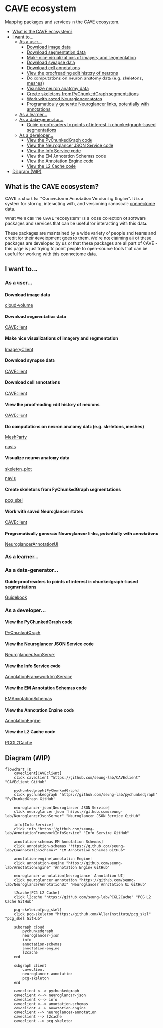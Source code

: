 # CAVE ecosystem <!-- omit in toc -->

Mapping packages and services in the CAVE ecosystem.

- [What is the CAVE ecosystem?](#what-is-the-cave-ecosystem)
- [I want to...](#i-want-to)
  - [As a user...](#as-a-user)
    - [Download image data](#download-image-data)
    - [Download segmentation data](#download-segmentation-data)
    - [Make nice visualizations of imagery and segmentation](#make-nice-visualizations-of-imagery-and-segmentation)
    - [Download synapse data](#download-synapse-data)
    - [Download cell annotations](#download-cell-annotations)
    - [View the proofreading edit history of neurons](#view-the-proofreading-edit-history-of-neurons)
    - [Do computations on neuron anatomy data (e.g. skeletons, meshes)](#do-computations-on-neuron-anatomy-data-eg-skeletons-meshes)
    - [Visualize neuron anatomy data](#visualize-neuron-anatomy-data)
    - [Create skeletons from PyChunkedGraph segmentations](#create-skeletons-from-pychunkedgraph-segmentations)
    - [Work with saved Neuroglancer states](#work-with-saved-neuroglancer-states)
    - [Programatically generate Neuroglancer links, potentially with annotations](#programatically-generate-neuroglancer-links-potentially-with-annotations)
  - [As a learner...](#as-a-learner)
  - [As a data-generator...](#as-a-data-generator)
    - [Guide proofreaders to points of interest in chunkedgraph-based segmentations](#guide-proofreaders-to-points-of-interest-in-chunkedgraph-based-segmentations)
  - [As a developer...](#as-a-developer)
    - [View the PyChunkedGraph code](#view-the-pychunkedgraph-code)
    - [View the Neuroglancer JSON Service code](#view-the-neuroglancer-json-service-code)
    - [View the Info Service code](#view-the-info-service-code)
    - [View the EM Annotation Schemas code](#view-the-em-annotation-schemas-code)
    - [View the Annotation Engine code](#view-the-annotation-engine-code)
    - [View the L2 Cache code](#view-the-l2-cache-code)
- [Diagram (WIP)](#diagram-wip)

## What is the CAVE ecosystem?

CAVE is short for "Connectome Annotation Versioning Engine". It is a system for storing,
interacting with, and versioning nanoscale [connectome](https://en.wikipedia.org/wiki/Connectome) data.

What we'll call the CAVE "ecosystem" is a loose collection of software packages and
services that can be useful for interacting with this data.

These packages are maintained by a wide variety of people and teams and credit for their development goes to them. We're not claiming all of these packages are developed by us or that these packages are all part of CAVE - this page is just trying to point people to open-source tools that can be useful for working with this connectome data.

## I want to...

### As a user...

#### Download image data

[cloud-volume][]

#### Download segmentation data

[CAVEclient][]

#### Make nice visualizations of imagery and segmentation

[ImageryClient][]

#### Download synapse data

[CAVEclient][]

#### Download cell annotations

[CAVEclient][]

#### View the proofreading edit history of neurons

[CAVEclient][]

#### Do computations on neuron anatomy data (e.g. skeletons, meshes)

[MeshParty][]

[navis][]

#### Visualize neuron anatomy data

[skeleton_plot][]

[navis][]

#### Create skeletons from PyChunkedGraph segmentations

[pcg_skel][]

#### Work with saved Neuroglancer states

[CAVEclient][]

#### Programatically generate Neuroglancer links, potentially with annotations

[NeuroglancerAnnotationUI][]

### As a learner...

### As a data-generator...

#### Guide proofreaders to points of interest in chunkedgraph-based segmentations

[Guidebook][]

### As a developer...

#### View the PyChunkedGraph code

[PyChunkedGraph][]

#### View the Neuroglancer JSON Service code

[NeuroglancerJsonServer][]

#### View the Info Service code

[AnnotationFrameworkInfoService][]

#### View the EM Annotation Schemas code

[EMAnnotationSchemas][]

#### View the Annotation Engine code

[AnnotationEngine][]

#### View the L2 Cache code

[PCGL2Cache][]

## Diagram (WIP)

```mermaid
flowchart TD
    caveclient[CAVEclient]
    click caveclient "https://github.com/seung-lab/CAVEclient" "CAVEclient GitHub"

    pychunkedgraph[PyChunkedGraph]
    click pychunkedgraph "https://github.com/seung-lab/pychunkedgraph" "PyChunkedGraph GitHub"

    neuroglancer-json[Neuroglancer JSON Service]
    click neuroglancer-json "https://github.com/seung-lab/NeuroglancerJsonServer" "Neuroglancer JSON Service GitHub"

    info[Info Service]
    click info "https://github.com/seung-lab/AnnotationFrameworkInfoService" "Info Service GitHub"

    annotation-schemas[EM Annotation Schemas]
    click annotation-schemas "https://github.com/seung-lab/EmAnnotationSchemas" "EM Annotation Schemas GitHub"

    annotation-engine[Annotation Engine]
    click annotation-engine "https://github.com/seung-lab/AnnotationEngine" "Annotation Engine GitHub"

    neuroglancer-annotation[Neuroglancer Annotation UI]
    click neuroglancer-annotation "https://github.com/seung-lab/NeuroglancerAnnotationUI" "Neuroglancer Annotation UI GitHub"

    l2cache[PCG L2 Cache]
    click l2cache "https://github.com/seung-lab/PCGL2Cache" "PCG L2 Cache GitHub"

    pcg-skeleton[pcg_skel]
    click pcg-skeleton "https://github.com/AllenInstitute/pcg_skel" "pcg_skel GitHub"

    subgraph cloud
        pychunkedgraph
        neuroglancer-json
        info
        annotation-schemas
        annotation-engine
        l2cache
    end

    subgraph client
        caveclient
        neuroglancer-annotation
        pcg-skeleton
    end

    caveclient <--> pychunkedgraph
    caveclient <--> neuroglancer-json
    caveclient <--> info
    caveclient <--> annotation-schemas
    caveclient <--> annotation-engine
    caveclient --> neuroglancer-annotation
    caveclient --> l2cache
    caveclient --> pcg-skeleton
```

<!-- Package manifest -->

[AnnotationEngine]: https://github.com/seung-lab/AnnotationEngine
[AnnotationFrameworkInfoService]: https://github.com/seung-lab/AnnotationFrameworkInfoService
[CAVEclient]: https://github.com/seung-lab/CAVEclient
[cloud-volume]: https://github.com/seung-lab/cloud-volume
[EMAnnotationSchemas]: https://github.com/seung-lab/EmAnnotationSchemas
[Guidebook]: https://github.com/AllenInstitute/Guidebook
[ImageryClient]: https://github.com/AllenInstitute/ImageryClient
[MeshParty]: https://github.com/sdorkenw/MeshParty
[navis]: https://github.com/navis-org/navis
[NeuroglancerAnnotationUI]: https://github.com/seung-lab/NeuroglancerAnnotationUI
[NeuroglancerJsonServer]: https://github.com/seung-lab/NeuroglancerJsonServer
[pcg_skel]: https://github.com/AllenInstitute/pcg_skel
[PCGL2Cache]: https://github.com/seung-lab/PCGL2Cache
[PyChunkedGraph]: https://github.com/seung-lab/pychunkedgraph
[skeleton_plot]: https://github.com/AllenInstitute/skeleton_plot
